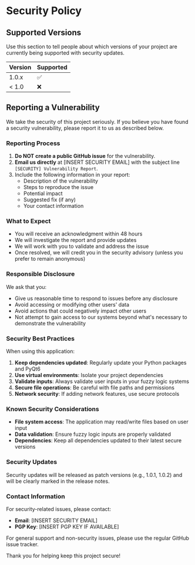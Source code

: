 # Security Policy

## Supported Versions

Use this section to tell people about which versions of your project are currently being supported with security updates.

| Version | Supported          |
| ------- | ------------------ |
| 1.0.x   | :white_check_mark: |
| < 1.0   | :x:                |

## Reporting a Vulnerability

We take the security of this project seriously. If you believe you have found a security vulnerability, please report it to us as described below.

### Reporting Process

1. **Do NOT create a public GitHub issue** for the vulnerability.
2. **Email us directly** at [INSERT SECURITY EMAIL] with the subject line `[SECURITY] Vulnerability Report`.
3. Include the following information in your report:
   - Description of the vulnerability
   - Steps to reproduce the issue
   - Potential impact
   - Suggested fix (if any)
   - Your contact information

### What to Expect

- You will receive an acknowledgment within 48 hours
- We will investigate the report and provide updates
- We will work with you to validate and address the issue
- Once resolved, we will credit you in the security advisory (unless you prefer to remain anonymous)

### Responsible Disclosure

We ask that you:
- Give us reasonable time to respond to issues before any disclosure
- Avoid accessing or modifying other users' data
- Avoid actions that could negatively impact other users
- Not attempt to gain access to our systems beyond what's necessary to demonstrate the vulnerability

### Security Best Practices

When using this application:

1. **Keep dependencies updated**: Regularly update your Python packages and PyQt6
2. **Use virtual environments**: Isolate your project dependencies
3. **Validate inputs**: Always validate user inputs in your fuzzy logic systems
4. **Secure file operations**: Be careful with file paths and permissions
5. **Network security**: If adding network features, use secure protocols

### Known Security Considerations

- **File system access**: The application may read/write files based on user input
- **Data validation**: Ensure fuzzy logic inputs are properly validated
- **Dependencies**: Keep all dependencies updated to their latest secure versions

### Security Updates

Security updates will be released as patch versions (e.g., 1.0.1, 1.0.2) and will be clearly marked in the release notes.

### Contact Information

For security-related issues, please contact:
- **Email**: [INSERT SECURITY EMAIL]
- **PGP Key**: [INSERT PGP KEY IF AVAILABLE]

For general support and non-security issues, please use the regular GitHub issue tracker.

Thank you for helping keep this project secure! 